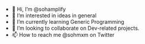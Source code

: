 - 👋 Hi, I’m @sohamplify
- 👀 I’m interested in ideas in general 
- 🌱 I’m currently learning Generic Programming
- 💞️ I’m looking to collaborate on Dev-related projects.
- 📫 How to reach me @sohmxm on Twitter

<!---
sohamplify/sohamplify is a ✨ special ✨ repository because its `README.md` (this file) appears on your GitHub profile.
You can click the Preview link to take a look at your changes.
--->

